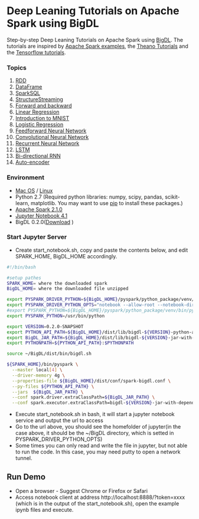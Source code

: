 # Deep Leaning Tutorials on Apache Spark using BigDL

Step-by-step Deep Leaning Tutorials on Apache Spark using [BigDL](https://github.com/intel-analytics/BigDL/). The tutorials are inspired by [Apache Spark examples](http://spark.apache.org/examples.html), the [Theano Tutorials](https://github.com/Newmu/Theano-Tutorials) and the [Tensorflow tutorials](https://github.com/nlintz/TensorFlow-Tutorials).

### Topics
1. [RDD](https://github.com/intel-analytics/BigDL-Tutorials/blob/master/notebooks/spark_basics/RDD.ipynb) 
2. [DataFrame](https://github.com/intel-analytics/BigDL-Tutorials/blob/master/notebooks/spark_basics/DataFrame.ipynb)
3. [SparkSQL](https://github.com/intel-analytics/BigDL-Tutorials/blob/master/notebooks/spark_basics/spark_sql.ipynb)
4. [StructureStreaming](https://github.com/intel-analytics/BigDL-Tutorials/blob/master/notebooks/spark_basics/structured_streaming.ipynb)
5. [Forward and backward](https://github.com/intel-analytics/BigDL-Tutorials/blob/master/notebooks/neural_networks/forward_and_backward.ipynb)
6. [Linear Regression](https://github.com/intel-analytics/BigDL-Tutorials/blob/master/notebooks/neural_networks/linear_regression.ipynb)
7. [Introduction to MNIST](https://github.com/intel-analytics/BigDL-Tutorials/blob/master/notebooks/neural_networks/introduction_to_mnist.ipynb)
8. [Logistic Regression](https://github.com/intel-analytics/BigDL-Tutorials/blob/master/notebooks/neural_networks/logistic_regression.ipynb)
9. [Feedforward Neural Network](https://github.com/intel-analytics/BigDL-Tutorials/blob/master/notebooks/neural_networks/deep_feed_forward_neural_network.ipynb)
10. [Convolutional Neural Network](https://github.com/intel-analytics/BigDL-Tutorials/blob/master/notebooks/neural_networks/cnn.ipynb)
11. [Recurrent Neural Network](https://github.com/intel-analytics/BigDL-Tutorials/blob/master/notebooks/neural_networks/rnn.ipynb)
12. [LSTM](https://github.com/intel-analytics/BigDL-Tutorials/blob/master/notebooks/neural_networks/lstm.ipynb)
13. [Bi-directional RNN](https://github.com/intel-analytics/BigDL-Tutorials/blob/master/notebooks/neural_networks/birnn.ipynb)
14. [Auto-encoder](https://github.com/intel-analytics/BigDL-Tutorials/blob/master/notebooks/neural_networks/autoencoder.ipynb)

### Environment

+ [Mac OS](https://github.com/intel-analytics/BigDL-Tutorials/blob/master/SetupMac.md) / [Linux](https://github.com/intel-analytics/BigDL-Tutorials/blob/master/SetupLinux.md)
+ Python 2.7 (Required python libraries: numpy, scipy, pandas, scikit-learn, matplotlib. You may want to use [pip](https://pip.pypa.io/en/stable/) to install these packages.)
+ [Apache Spark 2.1.0](http://spark.apache.org/docs/2.1.0/)
+ [Jupyter Notebook 4.1](http://jupyter.org/install.html)
+ BigDL 0.2.0([Download](https://github.com/intel-analytics/BigDL/wiki/Downloads) )

### Start Jupyter Server

* Create start_notebook.sh, copy and paste the contents below, and edit SPARK_HOME, BigDL_HOME accordingly.
```bash
#!/bin/bash

#setup pathes
SPARK_HOME= where the downloaded spark
BigDL_HOME= where the downloaded file unzipped

export PYSPARK_DRIVER_PYTHON=${BigDL_HOME}/pyspark/python_package/venv/bin/jupyter
export PYSPARK_DRIVER_PYTHON_OPTS="notebook --allow-root --notebook-dir=~/BigDL --ip=* --no-browser"
#export PYSPARK_PYTHON=${BigDL_HOME}/pyspark/python_package/venv/bin/python
export PYSPARK_PYTHON=/usr/bin/python

export VERSION=0.2.0-SNAPSHOT
export PYTHON_API_PATH=${BigDL_HOME}/dist/lib/bigdl-${VERSION}-python-api.zip
export BigDL_JAR_PATH=${BigDL_HOME}/dist/lib/bigdl-${VERSION}-jar-with-dependencies.jar
export PYTHONPATH=${PYTHON_API_PATH}:$PYTHONPATH

source ~/BigDL/dist/bin/bigdl.sh

${SPARK_HOME}/bin/pyspark \
  --master local[4] \
  --driver-memory 4g \
  --properties-file ${BigDL_HOME}/dist/conf/spark-bigdl.conf \
  --py-files ${PYTHON_API_PATH} \
  --jars  ${BigDL_JAR_PATH} \
  --conf spark.driver.extraClassPath=${BigDL_JAR_PATH} \
  --conf spark.executor.extraClassPath=bigdl-${VERSION}-jar-with-dependencies.jar
```

* Execute start_notebook.sh in bash, it will start a jupyter notebook service and output the url to access
* Go to the url above, you should see the homefolder of jupyter(in the case above, it should be the ~/BigDL directory, which is setted in PYSPARK_DRIVER_PYTHON_OPTS)
* Some times you can only read and write the file in jupyter, but not able to run the code. In this case, you may need putty to open a network tunnel.
## Run Demo
* Open a browser - Suggest Chrome or Firefox or Safari
* Access notebook client at address http://localhost:8888/?token=xxxx (which is in the output of the start_notebook.sh), open the example ipynb files and execute.

